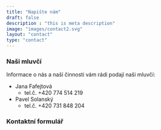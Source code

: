 ```yaml
---
title: "Napište nám"
draft: false
description : "this is meta description"
image: "images/contact2.svg"
layout: "contact"
type: "contact"
---
```


### Naši mluvčí

Informace o nás a naší činnosti vám rádi podají naši mluvčí:

- Jana Fafejtová
    - tel.č. +420 774 514 219
- Pavel Solanský
    - tel.č. +420 731 848 204  

### Kontaktní formulář
